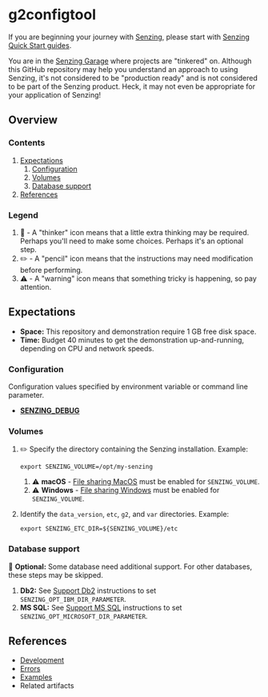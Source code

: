 # g2configtool

If you are beginning your journey with [Senzing],
please start with [Senzing Quick Start guides].

You are in the [Senzing Garage] where projects are "tinkered" on.
Although this GitHub repository may help you understand an approach to using Senzing,
it's not considered to be "production ready" and is not considered to be part of the Senzing product.
Heck, it may not even be appropriate for your application of Senzing!

## Overview

### Contents

1. [Expectations]
   1. [Configuration]
   1. [Volumes]
   1. [Database support]
1. [References]

### Legend

1. :thinking: - A "thinker" icon means that a little extra thinking may be required.
   Perhaps you'll need to make some choices.
   Perhaps it's an optional step.
1. :pencil2: - A "pencil" icon means that the instructions may need modification before performing.
1. :warning: - A "warning" icon means that something tricky is happening, so pay attention.

## Expectations

- **Space:** This repository and demonstration require 1 GB free disk space.
- **Time:** Budget 40 minutes to get the demonstration up-and-running, depending on CPU and network speeds.

### Configuration

Configuration values specified by environment variable or command line parameter.

- **[SENZING_DEBUG]**

### Volumes

1. :pencil2: Specify the directory containing the Senzing installation.
   Example:

   ```console
   export SENZING_VOLUME=/opt/my-senzing
   ```

   1. :warning:
      **macOS** - [File sharing MacOS]
      must be enabled for `SENZING_VOLUME`.
   1. :warning:
      **Windows** - [File sharing Windows]
      must be enabled for `SENZING_VOLUME`.

1. Identify the `data_version`, `etc`, `g2`, and `var` directories.
   Example:

   ```console
   export SENZING_ETC_DIR=${SENZING_VOLUME}/etc
   ```

### Database support

:thinking: **Optional:** Some database need additional support.
For other databases, these steps may be skipped.

1. **Db2:** See [Support Db2] instructions to set `SENZING_OPT_IBM_DIR_PARAMETER`.
1. **MS SQL:** See [Support MS SQL] instructions to set `SENZING_OPT_MICROSOFT_DIR_PARAMETER`.

## References

- [Development](docs/development.md)
- [Errors](docs/errors.md)
- [Examples](docs/examples.md)
- Related artifacts

[Configuration]: #configuration
[Database support]: #database-support
[Development]: docs/development.md
[Errors]: docs/errors.md
[Examples]: docs/examples.md
[Expectations]: #expectations
[File sharing MacOS]: https://github.com/senzing-garage/knowledge-base/blob/main/HOWTO/share-directories-with-docker.md#macos
[File sharing Windows]: https://github.com/senzing-garage/knowledge-base/blob/main/HOWTO/share-directories-with-docker.md#windows
[References]: #references
[Senzing Garage]: https://github.com/senzing-garage
[Senzing Quick Start guides]: https://docs.senzing.com/quickstart/
[SENZING_DEBUG]: https://github.com/senzing-garage/knowledge-base/blob/main/lists/environment-variables.md#senzing_debug
[Senzing]: https://senzing.com/
[Support Db2]: https://github.com/senzing-garage/knowledge-base/blob/main/HOWTO/support-db2.md
[Support MS SQL]: https://github.com/senzing-garage/knowledge-base/blob/main/HOWTO/support-mssql.md
[Volumes]: #volumes
